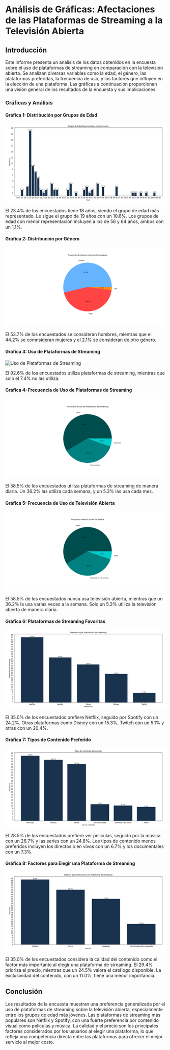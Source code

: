 # Análisis de Gráficas: Afectaciones de las Plataformas de Streaming a la Televisión Abierta

## Introducción
Este informe presenta un análisis de los datos obtenidos en la encuesta sobre el uso de plataformas de streaming en comparación con la televisión abierta. Se analizan diversas variables como la edad, el género, las plataformas preferidas, la frecuencia de uso, y los factores que influyen en la elección de una plataforma. Las gráficas a continuación proporcionan una visión general de los resultados de la encuesta y sus implicaciones.

### **Gráficas y Análisis**

#### **Gráfica 1: Distribución por Grupos de Edad**  
![Distribución por Grupos de Edad](Grupos%20de%20Edad%20Representados%20en%20la%20Encuesta.png)  

El 23.4% de los encuestados tiene 18 años, siendo el grupo de edad más representado. Le sigue el grupo de 19 años con un 10.6%. Los grupos de edad con menor representación incluyen a los de 56 y 64 años, ambos con un 1.1%.

#### **Gráfica 2: Distribución por Género**  
![Distribución por Género](Proporción%20de%20Géneros%20entre%20los%20Encuestados.png)  

El 53.7% de los encuestados se consideran hombres, mientras que el 44.2% se comnsideran mujeres y el 2.1% se consideran de otro género.

#### **Gráfica 3: Uso de Plataformas de Streaming**  
![Uso de Plataformas de Streaming](Usuarios%20de%20Plataformas%20de%20Streaming%20en%20Relación%20al%20Total%20de%20Encuestados.png)  

El 92.6% de los encuestados utiliza plataformas de streaming, mientras que solo el 7.4% no las utiliza.

#### **Gráfica 4: Frecuencia de Uso de Plataformas de Streaming**  
![Frecuencia de Uso de Plataformas de Streaming](Frecuencia%20de%20Uso%20de%20Plataformas%20de%20Streaming.png)  

El 58.5% de los encuestados utiliza plataformas de streaming de manera diaria. Un 36.2% las utiliza cada semana, y un 5.3% las usa cada mes.

#### **Gráfica 5: Frecuencia de Uso de Televisión Abierta**  
![Frecuencia de Uso de Televisión Abierta](Frecuencia%20sobre%20el%20uso%20de%20TV%20abierta.png)  

El 58.5% de los encuestados nunca usa televisión abierta, mientras que un 36.2% la usa varias veces a la semana. Solo un 5.3% utiliza la televisión abierta de manera diaria.

#### **Gráfica 6: Plataformas de Streaming Favoritas**  
![Plataformas de Streaming Favoritas](Preferencia%20por%20Plataformas%20de%20Streaming.png)  

El 35.0% de los encuestados prefiere Netflix, seguido por Spotify con un 24.2%. Otras plataformas como Disney con un 15.3%, Twitch con un 5.1% y otras con un 20.4%.

#### **Gráfica 7: Tipos de Contenido Preferido**  
![Tipos de Contenido Preferido](Tipos%20de%20Contenido%20Consumido.png)  

El 28.5% de los encuestados prefiere ver películas, seguido por la música con un 26.7% y las series con un 24.8%. Los tipos de contenido menos preferidos incluyen los directos o en vivos con un 6.7% y los documentales con un 7.3%.

#### **Gráfica 8: Factores para Elegir una Plataforma de Streaming**  
![Factores para Elegir una Plataforma de Streaming](Criterios%20para%20Seleccionar%20una%20Plataforma%20de%20Streaming.png)  

El 35.0% de los encuestados considera la calidad del contenido como el factor más importante al elegir una plataforma de streaming. El 29.4% prioriza el precio, mientras que un 24.5% valora el catálogo disponible. La exclusividad del contenido, con un 11.0%, tiene una menor importancia.

## Conclusión
Los resultados de la encuesta muestran una preferencia generalizada por el uso de plataformas de streaming sobre la televisión abierta, especialmente entre los grupos de edad más jóvenes. Las plataformas de streaming más populares son Netflix y Spotify, con una fuerte preferencia por contenido visual como películas y música. La calidad y el precio son los principales factores considerados por los usuarios al elegir una plataforma, lo que refleja una competencia directa entre las plataformas para ofrecer el mejor servicio al mejor costo.
